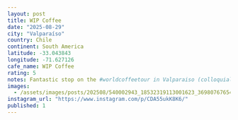 ```yaml
---
layout: post
title: WIP Coffee
date: "2025-08-29"
city: "Valparaíso"
country: Chile
continent: South America
latitude: -33.043843
longitude: -71.627126
cafe_name: WIP Coffee
rating: 5
notes: Fantastic stop on the #worldcoffeetour in Valparaiso (colloquially known as Valpoloco) this cafe was superb. The pour over was mellow and black tea ish, made with single origin Bolivian beans.
images:
  - /assets/images/posts/202508/540002943_18532319113001623_3698076765435720430_n_18388956865192801.jpg
instagram_url: "https://www.instagram.com/p/CDA55ukK8K6/"
published: 1
---
```

